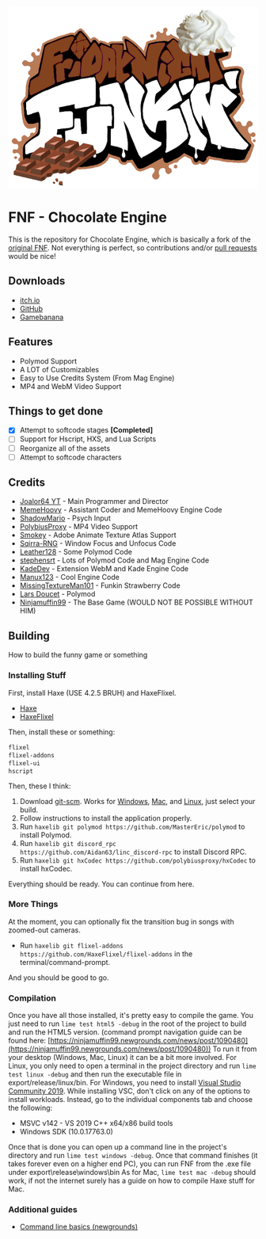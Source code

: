 ![](https://github.com/Joalor64GH/Chocolate-Engine/blob/master/art/Chocolate-Engine-Logo.png?raw=true)

# FNF - Chocolate Engine

This is the repository for Chocolate Engine, which is basically a fork of the [original FNF](https://github.com/ninjamuffin99/Funkin).
Not everything is perfect, so contributions and/or [pull requests](https://github.com/Joalor64GH/Chocolate-Engine/pulls) would be nice!

## Downloads
* [itch.io](https://joalor64.itch.io/chocolate-engine)
* [GitHub](https://github.com/Joalor64GH/Chocolate-Engine/releases/latest)
* [Gamebanana](https://gamebanana.com/tools/10774)

## Features
* Polymod Support
* A LOT of Customizables
* Easy to Use Credits System (From Mag Engine)
* MP4 and WebM Video Support

## Things to get done
* [X] Attempt to softcode stages **[Completed]**
* [ ] Support for Hscript, HXS, and Lua Scripts
* [ ] Reorganize all of the assets
* [ ] Attempt to softcode characters

## Credits

* [Joalor64 YT](https://www.youtube.com/channel/UC4tRMRL_iAHX5n1qQpHibfg) - Main Programmer and Director
* [MemeHoovy](https://linktr.ee/memehoovy) - Assistant Coder and MemeHoovy Engine Code
* [ShadowMario](https://github.com/ShadowMario) - Psych Input
* [PolybiusProxy](https://github.com/polybiusproxy) - MP4 Video Support
* [Smokey](https://twitter.com/Smokey_5_) - Adobe Animate Texture Atlas Support
* [Sqirra-RNG](https://gedehari.github.io/) - Window Focus and Unfocus Code
* [Leather128](https://github.com/Leather128) - Some Polymod Code
* [stephensrt](https://github.com/stephensrt) - Lots of Polymod Code and Mag Engine Code
* [KadeDev](https://twitter.com/kade0921) - Extension WebM and Kade Engine Code
* [Manux123](https://github.com/Manux123) - Cool Engine Code
* [MissingTextureMan101](https://twitter.com/OfficialMTM101) - Funkin Strawberry Code
* [Lars Doucet](https://github.com/larsiusprime) - Polymod
* [Ninjamuffin99](https://github.com/ninjamuffin99) - The Base Game (WOULD NOT BE POSSIBLE WITHOUT HIM)

## Building

How to build the funny game or something

### Installing Stuff

First, install Haxe (USE 4.2.5 BRUH) and HaxeFlixel.
* [Haxe](https://haxe.org/download/version/4.2.5/)
* [HaxeFlixel](https://haxeflixel.com/documentation/install-haxeflixel/)

Then, install these or something:
```
flixel
flixel-addons
flixel-ui
hscript
```
Then, these I think:
1. Download [git-scm](https://git-scm.com/downloads). Works for [Windows](https://git-scm.com/download/win), [Mac](https://git-scm.com/download/mac), and [Linux](https://git-scm.com/download/linux), just select your build.
2. Follow instructions to install the application properly.
3. Run `haxelib git polymod https://github.com/MasterEric/polymod` to install Polymod.
4. Run `haxelib git discord_rpc https://github.com/Aidan63/linc_discord-rpc` to install Discord RPC.
5. Run `haxelib git hxCodec https://github.com/polybiusproxy/hxCodec` to install hxCodec.

Everything should be ready. You can continue from here.

### More Things

At the moment, you can optionally fix the transition bug in songs with zoomed-out cameras.
- Run `haxelib git flixel-addons https://github.com/HaxeFlixel/flixel-addons` in the terminal/command-prompt.

And you should be good to go.

### Compilation

Once you have all those installed, it's pretty easy to compile the game. You just need to run `lime test html5 -debug` in the root of the project to build and run the HTML5 version. (command prompt navigation guide can be found here: [https://ninjamuffin99.newgrounds.com/news/post/1090480](https://ninjamuffin99.newgrounds.com/news/post/1090480))
To run it from your desktop (Windows, Mac, Linux) it can be a bit more involved. For Linux, you only need to open a terminal in the project directory and run `lime test linux -debug` and then run the executable file in export/release/linux/bin. For Windows, you need to install [Visual Studio Community 2019](https://visualstudio.microsoft.com/vs/older-downloads/). While installing VSC, don't click on any of the options to install workloads. Instead, go to the individual components tab and choose the following:
* MSVC v142 - VS 2019 C++ x64/x86 build tools
* Windows SDK (10.0.17763.0)

Once that is done you can open up a command line in the project's directory and run `lime test windows -debug`. Once that command finishes (it takes forever even on a higher end PC), you can run FNF from the .exe file under export\release\windows\bin
As for Mac, `lime test mac -debug` should work, if not the internet surely has a guide on how to compile Haxe stuff for Mac.

### Additional guides

- [Command line basics (newgrounds)](https://ninjamuffin99.newgrounds.com/news/post/1090480)
